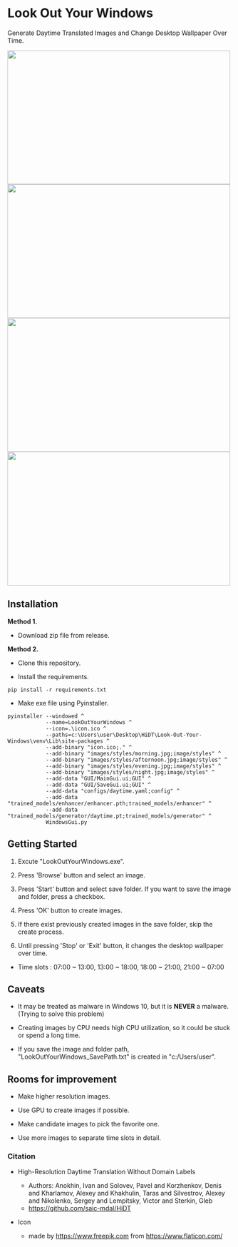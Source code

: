 # Look Out Your Windows

Generate Daytime Translated Images and Change Desktop Wallpaper Over Time.

<img src="https://user-images.githubusercontent.com/70506921/131011762-b4a5e378-464b-44b9-8308-a1e94d3069c8.jpg" width="500" height="300"/>
<img src="https://user-images.githubusercontent.com/70506921/131011769-3f1e986a-9c9c-4523-97e9-f18bd4ac5127.jpg" width="500" height="300"/>
<img src="https://user-images.githubusercontent.com/70506921/131011772-1ee3ad3b-4ad4-4b2f-86ca-469234616f3a.jpg" width="500" height="300"/>
<img src="https://user-images.githubusercontent.com/70506921/131011776-686a98b6-dd65-47f6-b16a-36012450b847.jpg" width="500" height="300"/>

## Installation
**Method 1.**
- Download zip file from release.

**Method 2.**
- Clone this repository.

- Install the requirements.
```
pip install -r requirements.txt
```

- Make exe file using Pyinstaller.
```
pyinstaller --windowed ^
            --name=LookOutYourWindows ^
            --icon=.\icon.ico ^
            --paths=c:\Users\user\Desktop\HiDT\Look-Out-Your-Windows\venv\Lib\site-packages ^
            --add-binary "icon.ico;." ^
            --add-binary "images/styles/morning.jpg;image/styles" ^
            --add-binary "images/styles/afternoon.jpg;image/styles" ^
            --add-binary "images/styles/evening.jpg;image/styles" ^
            --add-binary "images/styles/night.jpg;image/styles" ^
            --add-data "GUI/MainGui.ui;GUI" ^
            --add-data "GUI/SaveGui.ui;GUI" ^
            --add-data "configs/daytime.yaml;config" ^
            --add-data "trained_models/enhancer/enhancer.pth;trained_models/enhancer" ^
            --add-data "trained_models/generator/daytime.pt;trained_models/generator" ^
            WindowsGui.py
```

## Getting Started
1. Excute "LookOutYourWindows.exe".


2. Press 'Browse' button and select an image.


3. Press 'Start' button and select save folder. If you want to save the image and folder, press a checkbox.


4. Press 'OK' button to create images.


5. If there exist previously created images in the save folder, skip the create process.


6. Until pressing 'Stop' or 'Exit' button, it changes the desktop wallpaper over time.
    

- Time slots : 07:00 ~ 13:00, 13:00 ~ 18:00, 18:00 ~ 21:00, 21:00 ~ 07:00

## Caveats
- It may be treated as malware in Windows 10, but it is **NEVER** a malware. (Trying to solve this problem)

- Creating images by CPU needs high CPU utilization, so it could be stuck or spend a long time.

- If you save the image and folder path, "LookOutYourWindows_SavePath.txt" is created in "c:/Users/user".

## Rooms for improvement
- Make higher resolution images.

- Use GPU to create images if possible.

- Make candidate images to pick the favorite one.

- Use more images to separate time slots in detail. 

### Citation
- High-Resolution Daytime Translation Without Domain Labels
    - Authors: Anokhin, Ivan and Solovev, Pavel and Korzhenkov, Denis and Kharlamov, Alexey and Khakhulin,
            Taras and Silvestrov, Alexey and Nikolenko, Sergey and Lempitsky, Victor and Sterkin, Gleb
    - https://github.com/saic-mdal/HiDT

- Icon
    - made by https://www.freepik.com from https://www.flaticon.com/